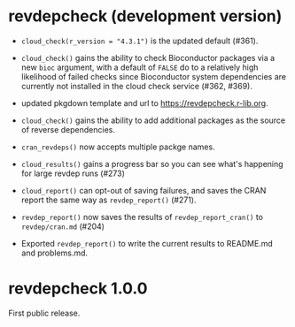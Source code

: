 # revdepcheck (development version)

* `cloud_check(r_version = "4.3.1")` is the updated default (#361).

* `cloud_check()` gains the ability to check Bioconductor packages via a new
  `bioc` argument, with a default of `FALSE` do to a relatively high likelihood
  of failed checks since Bioconductor system dependencies are currently not
  installed in the cloud check service (#362, #369).

* updated pkgdown template and url to https://revdepcheck.r-lib.org.

* `cloud_check()` gains the ability to add additional packages as the source
  of reverse dependencies.

* `cran_revdeps()` now accepts multiple packge names.

* `cloud_results()` gains a progress bar so you can see what's happening
  for large revdep runs (#273)

* `cloud_report()` can opt-out of saving failures, and saves the CRAN report
  the same way as `revdep_report()` (#271).

* `revdep_report()` now saves the results of `revdep_report_cran()` to
  `revdep/cran.md` (#204)

* Exported `revdep_report()` to write the current results to README.md
  and problems.md.


# revdepcheck 1.0.0

First public release.
